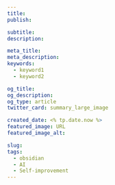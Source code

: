 ```yaml
---
title:
publish:

subtitle:
description:

meta_title:
meta_description:
keywords:
  - keyword1
  - keyword2

og_title:
og_description:
og_type: article
twitter_card: summary_large_image

created_date: <% tp.date.now %>
featured_image: URL
featured_image_alt:

slug:
tags:
  - obsidian
  - AI
  - Self-improvement
---
```


<!-- 여기에 블로그 게시물 콘텐츠 작성 시작 -->
